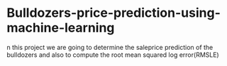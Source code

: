 # Bulldozers-price-prediction-using-machine-learning
n this project we are going to determine the saleprice prediction of the bulldozers and also to compute the root mean squared log error(RMSLE)
